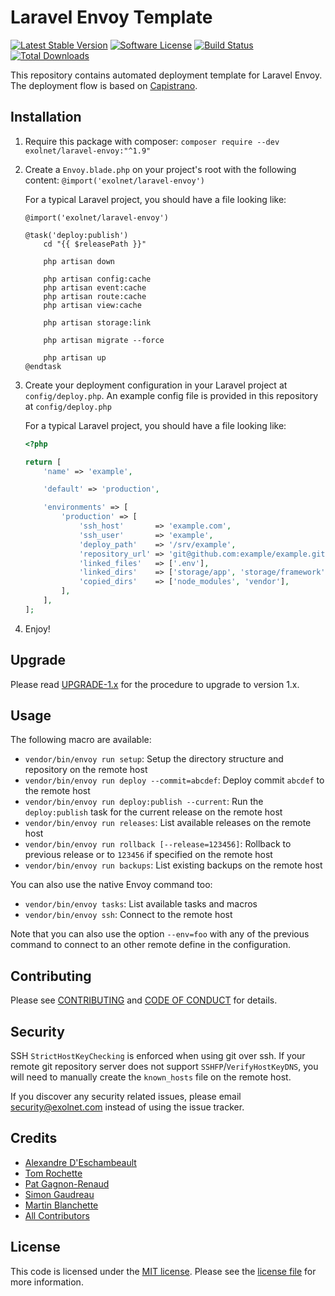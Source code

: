 # Laravel Envoy Template

[![Latest Stable Version](https://img.shields.io/packagist/v/eXolnet/laravel-envoy.svg?style=flat-square)](https://packagist.org/packages/eXolnet/laravel-envoy)
[![Software License](https://img.shields.io/badge/license-MIT-brightgreen.svg?style=flat-square)](LICENSE)
[![Build Status](https://img.shields.io/github/actions/workflow/status/eXolnet/laravel-envoy/tests.yml?label=tests&style=flat-square)](https://github.com.org/eXolnet/laravel-envoy/actions?query=workflow%3Atests)
[![Total Downloads](https://img.shields.io/packagist/dt/eXolnet/laravel-envoy.svg?style=flat-square)](https://packagist.org/packages/eXolnet/laravel-envoy)

This repository contains automated deployment template for Laravel Envoy. The deployment flow is based on [Capistrano](http://capistranorb.com/).

## Installation

1. Require this package with composer: `composer require --dev exolnet/laravel-envoy:"^1.9"`
2. Create a `Envoy.blade.php` on your project's root with the following content: `@import('exolnet/laravel-envoy')`

    For a typical Laravel project, you should have a file looking like:

    ```blade
    @import('exolnet/laravel-envoy')

    @task('deploy:publish')
        cd "{{ $releasePath }}"

        php artisan down

        php artisan config:cache
        php artisan event:cache
        php artisan route:cache
        php artisan view:cache

        php artisan storage:link

        php artisan migrate --force

        php artisan up
    @endtask
    ```

3. Create your deployment configuration in your Laravel project at `config/deploy.php`. An example config file is provided in this repository at `config/deploy.php`

    For a typical Laravel project, you should have a file looking like:

    ```php
    <?php

    return [
        'name' => 'example',

        'default' => 'production',

        'environments' => [
            'production' => [
                'ssh_host'       => 'example.com',
                'ssh_user'       => 'example',
                'deploy_path'    => '/srv/example',
                'repository_url' => 'git@github.com:example/example.git',
                'linked_files'   => ['.env'],
                'linked_dirs'    => ['storage/app', 'storage/framework', 'storage/logs'],
                'copied_dirs'    => ['node_modules', 'vendor'],
            ],
        ],
    ];
    ```

4. Enjoy!

## Upgrade

Please read [UPGRADE-1.x](UPGRADE-1.x.md) for the procedure to upgrade to version 1.x.

## Usage

The following macro are available:

* `vendor/bin/envoy run setup`: Setup the directory structure and repository on the remote host
* `vendor/bin/envoy run deploy --commit=abcdef`: Deploy commit `abcdef` to the remote host
* `vendor/bin/envoy run deploy:publish --current`: Run the `deploy:publish` task for the current release on the remote host
* `vendor/bin/envoy run releases`: List available releases on the remote host
* `vendor/bin/envoy run rollback [--release=123456]`: Rollback to previous release or to `123456` if specified on the remote host
* `vendor/bin/envoy run backups`: List existing backups on the remote host

You can also use the native Envoy command too:

* `vendor/bin/envoy tasks`: List available tasks and macros
* `vendor/bin/envoy ssh`: Connect to the remote host

Note that you can also use the option `--env=foo` with any of the previous command to connect to an other remote 
define in the configuration.

## Contributing

Please see [CONTRIBUTING](CONTRIBUTING.md) and [CODE OF CONDUCT](CODE_OF_CONDUCT.md) for details.

## Security

SSH `StrictHostKeyChecking` is enforced when using git over ssh. If your remote git repository server does not support `SSHFP`/`VerifyHostKeyDNS`, you will need to manually create the `known_hosts` file on the remote host.

If you discover any security related issues, please email security@exolnet.com instead of using the issue tracker.

## Credits

- [Alexandre D'Eschambeault](https://github.com/xel1045)
- [Tom Rochette](https://github.com/tomzx)
- [Pat Gagnon-Renaud](https://github.com/pgrenaud)
- [Simon Gaudreau](https://github.com/Gandhi11)
- [Martin Blanchette](https://github.com/martinblanchette)
- [All Contributors](../../contributors)

## License

This code is licensed under the [MIT license](http://choosealicense.com/licenses/mit/). 
Please see the [license file](LICENSE) for more information.
